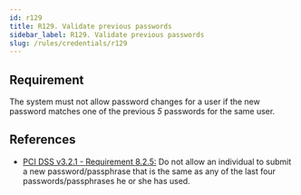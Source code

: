 ```yaml
---
id: r129
title: R129. Validate previous passwords
sidebar_label: R129. Validate previous passwords
slug: /rules/credentials/r129
---
```


## Requirement

The system must not allow password changes for a user
if the new password matches one of the previous *5* passwords
for the same user.

## References

- [PCI DSS v3.2.1 - Requirement 8.2.5:](https://www.pcisecuritystandards.org/documents/PCI_DSS_v3-2-1.pdf)
Do not allow an individual to submit a new password/passphrase that is the same
as any of the last four passwords/passphrases he or she has used.

